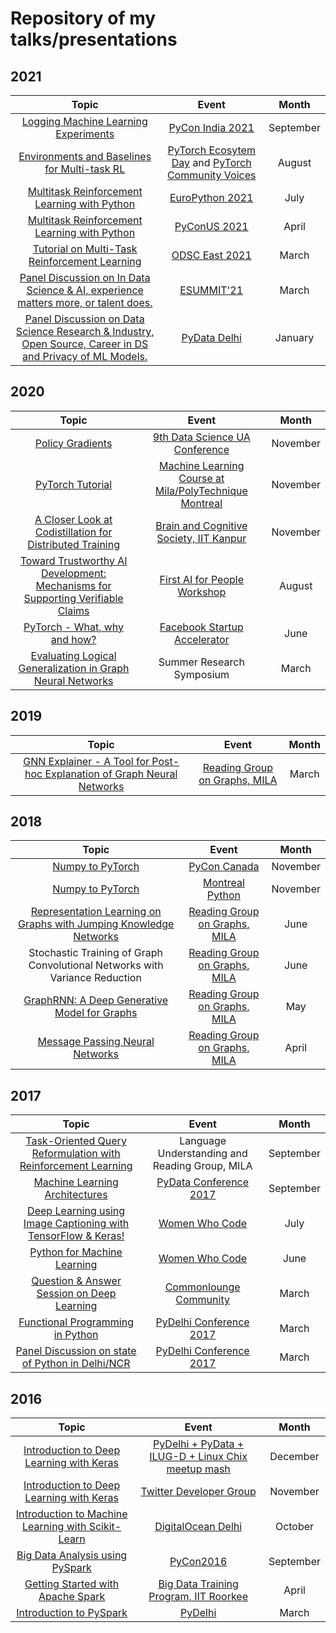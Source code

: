 # Repository of my talks/presentations

## 2021



| Topic                                                                 | Event                                   | Month     |
| :-------------------------------------------------------------------: | :-------------------------------------: | :-------: 
| [Logging Machine Learning Experiments](ML/PyCon/India/19.09.2021/slides.pdf) | [PyCon India 2021](https://in.pycon.org/2021/) | September  |
| [Environments and Baselines for Multi-task RL](ML/PyTorchCommunityVoices/04.08.2021/poster.pdf) | [PyTorch Ecosytem Day](https://pytorch.org/ecosystem/pted/2021) and [PyTorch Community Voices](https://www.youtube.com/watch?v=QIX9b9EAZOY)  | August  |
| [Multitask Reinforcement Learning with Python](ML/EuroPython/30.07.2021/poster.pdf) | [EuroPython 2021](https://ep2021.europython.eu/talks/5sUtdJv-multitask-reinforcement-learning-with-python/)  | July  |
| [Multitask Reinforcement Learning with Python](ML/PyCon/US/23.04.2021/slides.pdf) | [PyConUS 2021](https://us.pycon.org/2021/schedule/presentation/43/)  | April  |
| [Tutorial on Multi-Task Reinforcement Learning](ML/ODSCEast/01.04.2021/slides.pdf) | [ODSC East 2021](https://odsc.com/speakers/multi-task-reinforcement-learning/)  | March  |
| [Panel Discussion on In Data Science & AI, experience matters more, or talent does.]() | [ESUMMIT'21](https://esummit-iiita.com/)  | March  |
| [Panel Discussion on Data Science Research & Industry, Open Source, Career in DS and Privacy of ML Models.](https://www.youtube.com/watch?v=G63UTp7JS0k&feature=youtu.be) | [PyData Delhi](https://delhi.pydata.org/)  | January  |


## 2020

| Topic                                                                 | Event                                   | Month     |
| :-------------------------------------------------------------------: | :-------------------------------------: | :-------: 
| [Policy Gradients](ML/DS@UA/20.11.2020/slides.pdf) | [9th Data Science UA Conference](https://data-science-ua.com/conference/)  | November  |
| [PyTorch Tutorial](ML/course/INF8953CE/README.md) | [Machine Learning Course at Mila/PolyTechnique Montreal](http://sarathchandar.in/teaching/ml/fall2020/)  | November  |
| [A Closer Look at Codistillation for Distributed Training](ML/BrainAndCognitiveSociety/codistillation/slides.pdf) | [Brain and Cognitive Society, IIT Kanpur](https://bcs-iitk.github.io/)  | November  |
| [Toward Trustworthy AI Development: Mechanisms for Supporting Verifiable Claims](ML/AIForPeople/09.08.2020/Toward_Trustworthy_AI_Development_Mechanisms_for_Supporting_Verifiable_Claims.pdf) | [First AI for People Workshop](https://sites.google.com/view/ai-for-people-workshop/)  | August  |
| [PyTorch - What, why and how?](ML/FacebookStartupAccelerator/22.06.2020/slides.pdf) | [Facebook Startup Accelerator](https://developers.facebook.com/startups/)  | June  |
| [Evaluating Logical Generalization in Graph Neural Networks](https://drive.google.com/file/d/1FioJBd3S8NG1hSmQXiB0gUveAHOUVCHr/view?usp=sharing) | Summer Research Symposium  | March  |


## 2019

| Topic                                                                 | Event                                   | Month     |
| :-------------------------------------------------------------------: | :-------------------------------------: | :-------: 
| [GNN Explainer - A Tool for Post-hoc Explanation of Graph Neural Networks](https://drive.google.com/file/d/1SCgEmYZn3jggd5HP54DUM7lFGDJjJloH/view) | [Reading Group on Graphs, MILA](https://shagunsodhani.github.io/Graph-Reading-Group/)  | March  |


## 2018

| Topic                                                                 | Event                                   | Month     |
| :-------------------------------------------------------------------: | :-------------------------------------: | :-------: |
| [Numpy to PyTorch](https://github.com/shagunsodhani/PyCon2018) | [PyCon Canada](https://2018.pycon.ca/) | November |
| [Numpy to PyTorch](https://github.com/shagunsodhani/PyCon2018) | [Montreal Python](https://montrealpython.org/en/2018/10/mp73/) | November |
| [Representation Learning on Graphs with Jumping Knowledge Networks](https://docs.google.com/presentation/d/1VqmZEGFLWvyt2UazWje5UmgIM5geU3O1r0DkWlgNVVM/edit#slide=id.g36248c8b2c_0_644) | [Reading Group on Graphs, MILA](https://shagunsodhani.github.io/Graph-Reading-Group/)  | June  |
| Stochastic Training of Graph Convolutional Networks with Variance Reduction | [Reading Group on Graphs, MILA](https://shagunsodhani.github.io/Graph-Reading-Group/)  | June  |
| [GraphRNN: A Deep Generative Model for Graphs](https://docs.google.com/presentation/d/1KV1LpLRVN7xLim_ccZlrxlQWKxcL4k0yldFU1ZgNdGs/edit#slide=id.g36248c8b2c_0_644) | [Reading Group on Graphs, MILA](https://shagunsodhani.github.io/Graph-Reading-Group/)  | May  |
| [Message Passing Neural Networks](https://docs.google.com/presentation/d/1inRMMN2ZcEgEcceQ3FjCRF8IPsC7Ch13qjFrPBDG9uA/edit?usp=sharing) | [Reading Group on Graphs, MILA](https://shagunsodhani.github.io/Graph-Reading-Group/)  | April  |


## 2017

| Topic                                                                 | Event                                   | Month     |
| :-------------------------------------------------------------------: | :-------------------------------------: | :-------: |
| [Task-Oriented Query Reformulation with Reinforcement Learning](https://arxiv.org/abs/1704.04572) | Language Understanding and Reading Group, MILA  | September  |
| [Machine Learning Architectures](https://github.com/shagunsodhani/talks/tree/master/ML/PyData/02.09.2017) | [PyData Conference 2017](https://pydata.org/delhi2017/) | September  |
| [Deep Learning using Image Captioning with TensorFlow & Keras!](https://github.com/shagunsodhani/talks/tree/master/ML/WomenWhoCode/07.23.2017) | [Women Who Code](https://www.meetup.com/Women-Who-Code-Delhi/events/239975459/) | July  |
| [Python for Machine Learning](https://github.com/shagunsodhani/talks/tree/master/ML/WomenWhoCode/06.04.2017) | [Women Who Code](https://www.meetup.com/Women-Who-Code-Delhi/events/240426878/) | June  |
| [Question & Answer Session on Deep Learning](https://github.com/shagunsodhani/talks/tree/master/Community/Commonlounge) | [Commonlounge Community](https://www.commonlounge.com/community/9dcdd386cc28446695305db00d2de532) | March  |
| [Functional Programming in Python](https://github.com/shagunsodhani/talks/tree/master/Programming/PyDelhiConference) | [PyDelhi Conference 2017](https://conference.pydelhi.org/) | March  |
| [Panel Discussion on state of Python in Delhi/NCR](https://github.com/shagunsodhani/talks/tree/master/Community/PyDelhiConference) | [PyDelhi Conference 2017](https://conference.pydelhi.org/) | March  |

## 2016

| Topic                                                                 | Event                                   | Month     |
| :-------------------------------------------------------------------: | :-------------------------------------: | :-------: |
| [Introduction to Deep Learning with Keras](https://github.com/shagunsodhani/talks/tree/master/ML/PyDelhi) | [PyDelhi + PyData + ILUG-D + Linux Chix meetup mash](https://www.meetup.com/pydelhi/events/232105316/) | December  |
| [Introduction to Deep Learning with Keras](https://github.com/shagunsodhani/talks/tree/master/ML/TwitterDeveloperGroup)  | [Twitter Developer Group](https://www.meetup.com/Delhi-Twitter-Developers-Community/events/234585082/) | November  |
| [Introduction to Machine Learning with Scikit-Learn](https://github.com/shagunsodhani/talks/tree/master/ML/DigitalOcean) | [DigitalOcean Delhi](https://www.meetup.com/DigitalOceanDelhi/events/234327766/)| October   |
| [Big Data Analysis using PySpark](https://github.com/shagunsodhani/talks/tree/master/spark/PyCon2016) | [PyCon2016](https://in.pycon.org/2016/) | September |
| [Getting Started with Apache Spark](https://github.com/shagunsodhani/talks/tree/master/spark/BDI) | [Big Data Training Program, IIT Roorkee](http://www.iitr.ac.in/media/facspace/patelfec/16Bit/index.html) | April     |
| [Introduction to PySpark](https://github.com/shagunsodhani/talks/tree/master/spark/PyDelhi) | [PyDelhi](https://www.meetup.com/pydelhi/events/226049222/)  | March     |
